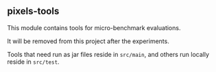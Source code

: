 ## pixels-tools

This module contains tools for micro-benchmark evaluations.

It will be removed from this project after the experiments.

Tools that need run as jar files reside in `src/main`, and others run locally reside in `src/test`.